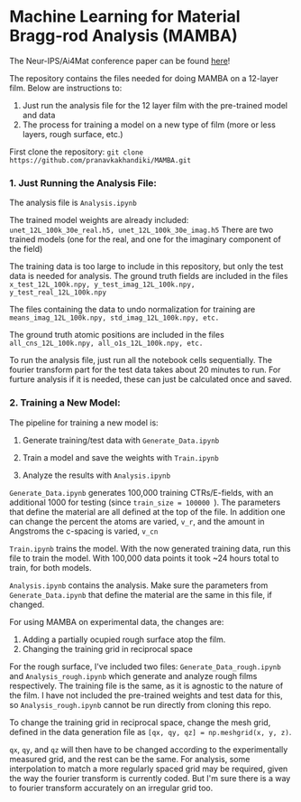 # Machine Learning for Material Bragg-rod Analysis (MAMBA)

The Neur-IPS/Ai4Mat conference paper can be found [here](https://openreview.net/pdf?id=sgwsZ3PqX7)!

The repository contains the files needed for doing MAMBA on a 12-layer film. Below are instructions to:
1. Just run the analysis file for the 12 layer film with the pre-trained model and data
2. The process for training a model on a new type of film (more or less layers, rough surface, etc.)

First clone the repository:
```git clone https://github.com/pranavkakhandiki/MAMBA.git```


### 1. Just Running the Analysis File:

The analysis file is ```Analysis.ipynb```

The trained model weights are already included: ``` unet_12L_100k_30e_real.h5, unet_12L_100k_30e_imag.h5 ``` There are two trained models (one for the real, and one for the imaginary component of the field)

The training data is too large to include in this repository, but only the test data is needed for analysis. The ground truth fields are included in the files ``` x_test_12L_100k.npy, y_test_imag_12L_100k.npy, y_test_real_12L_100k.npy ```

The files containing the data to undo normalization for training are ``` means_imag_12L_100k.npy, std_imag_12L_100k.npy, etc. ```

The ground truth atomic positions are included in the files ``` all_cns_12L_100k.npy, all_o1s_12L_100k.npy, etc. ```

To run the analysis file, just run all the notebook cells sequentially. The fourier transform part for the test data takes about 20 minutes to run. For furture analysis if it is needed, these can just be calculated once and saved.


### 2. Training a New Model:

The pipeline for training a new model is:

1. Generate training/test data with ```Generate_Data.ipynb```

2. Train a model and save the weights with  ```Train.ipynb```

3. Analyze the results with ```Analysis.ipynb```

```Generate_Data.ipynb``` generates 100,000 training CTRs/E-fields, with an additional 1000 for testing (since ```train_size = 100000 ```). The parameters that define the material are all defined at the top of the file. In addition one can change the percent the atoms are varied, ```v_r```, and the amount in Angstroms the c-spacing is varied, ```v_cn```

```Train.ipynb``` trains the model. With the now generated training data, run this file to train the model. With 100,000 data points it took ~24 hours total to train, for both models.

```Analysis.ipynb``` contains the analysis. Make sure the parameters from ```Generate_Data.ipynb``` that define the material are the same in this file, if changed. 

For using MAMBA on experimental data, the changes are:

1. Adding a partially ocupied rough surface atop the film.
2. Changing the training grid in reciprocal space

For the rough surface, I've included two files: ```Generate_Data_rough.ipynb``` and ```Analysis_rough.ipynb``` which generate and analyze rough films respectively. The training file is the same, as it is agnostic to the nature of the film. I have not included the pre-trained weights and test data for this, so ```Analysis_rough.ipynb``` cannot be run directly from cloning this repo.

To change the training grid in reciprocal space, change the mesh grid, defined in the data generation file as ```[qx, qy, qz] = np.meshgrid(x, y, z)```. 

`qx`, `qy`, and `qz` will then have to be changed according to the experimentally measured grid, and the rest can be the same. For analysis, some interpolation to match a more regularly spaced grid may be required, given the way the fourier transform is currently coded. But I'm sure there is a way to fourier transform accurately on an irregular grid too.


